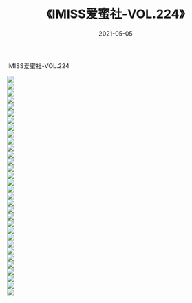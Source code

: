 ﻿---
layout: post
title:  《IMISS爱蜜社-VOL.224》
date:   2021-05-05
img: http://img.660000.xyz/Sharelink/网络美图/2021/IMISS爱蜜社-VOL.224/000.jpg
categories: [美女, 清纯, 唯美]
---

IMISS爱蜜社-VOL.224

  ![](http://img.660000.xyz/Sharelink/网络美图/2021/IMISS爱蜜社-VOL.224/001.jpg) <br> ![](http://img.660000.xyz/Sharelink/网络美图/2021/IMISS爱蜜社-VOL.224/002.jpg) <br> ![](http://img.660000.xyz/Sharelink/网络美图/2021/IMISS爱蜜社-VOL.224/003.jpg) <br> ![](http://img.660000.xyz/Sharelink/网络美图/2021/IMISS爱蜜社-VOL.224/004.jpg) <br> ![](http://img.660000.xyz/Sharelink/网络美图/2021/IMISS爱蜜社-VOL.224/005.jpg) <br> ![](http://img.660000.xyz/Sharelink/网络美图/2021/IMISS爱蜜社-VOL.224/006.jpg) <br> ![](http://img.660000.xyz/Sharelink/网络美图/2021/IMISS爱蜜社-VOL.224/007.jpg) <br> ![](http://img.660000.xyz/Sharelink/网络美图/2021/IMISS爱蜜社-VOL.224/008.jpg) <br> ![](http://img.660000.xyz/Sharelink/网络美图/2021/IMISS爱蜜社-VOL.224/009.jpg) <br> ![](http://img.660000.xyz/Sharelink/网络美图/2021/IMISS爱蜜社-VOL.224/010.jpg) <br> ![](http://img.660000.xyz/Sharelink/网络美图/2021/IMISS爱蜜社-VOL.224/011.jpg) <br> ![](http://img.660000.xyz/Sharelink/网络美图/2021/IMISS爱蜜社-VOL.224/012.jpg) <br> ![](http://img.660000.xyz/Sharelink/网络美图/2021/IMISS爱蜜社-VOL.224/013.jpg) <br> ![](http://img.660000.xyz/Sharelink/网络美图/2021/IMISS爱蜜社-VOL.224/014.jpg) <br> ![](http://img.660000.xyz/Sharelink/网络美图/2021/IMISS爱蜜社-VOL.224/015.jpg) <br> ![](http://img.660000.xyz/Sharelink/网络美图/2021/IMISS爱蜜社-VOL.224/016.jpg) <br> ![](http://img.660000.xyz/Sharelink/网络美图/2021/IMISS爱蜜社-VOL.224/017.jpg) <br> ![](http://img.660000.xyz/Sharelink/网络美图/2021/IMISS爱蜜社-VOL.224/018.jpg) <br> ![](http://img.660000.xyz/Sharelink/网络美图/2021/IMISS爱蜜社-VOL.224/019.jpg) <br> ![](http://img.660000.xyz/Sharelink/网络美图/2021/IMISS爱蜜社-VOL.224/020.jpg) <br> ![](http://img.660000.xyz/Sharelink/网络美图/2021/IMISS爱蜜社-VOL.224/021.jpg) <br> ![](http://img.660000.xyz/Sharelink/网络美图/2021/IMISS爱蜜社-VOL.224/022.jpg) <br> ![](http://img.660000.xyz/Sharelink/网络美图/2021/IMISS爱蜜社-VOL.224/023.jpg) <br> ![](http://img.660000.xyz/Sharelink/网络美图/2021/IMISS爱蜜社-VOL.224/024.jpg) <br> ![](http://img.660000.xyz/Sharelink/网络美图/2021/IMISS爱蜜社-VOL.224/025.jpg) <br> ![](http://img.660000.xyz/Sharelink/网络美图/2021/IMISS爱蜜社-VOL.224/026.jpg) <br> ![](http://img.660000.xyz/Sharelink/网络美图/2021/IMISS爱蜜社-VOL.224/027.jpg) <br> ![](http://img.660000.xyz/Sharelink/网络美图/2021/IMISS爱蜜社-VOL.224/028.jpg) <br> ![](http://img.660000.xyz/Sharelink/网络美图/2021/IMISS爱蜜社-VOL.224/029.jpg) <br> ![](http://img.660000.xyz/Sharelink/网络美图/2021/IMISS爱蜜社-VOL.224/030.jpg) <br> ![](http://img.660000.xyz/Sharelink/网络美图/2021/IMISS爱蜜社-VOL.224/031.jpg) <br> ![](http://img.660000.xyz/Sharelink/网络美图/2021/IMISS爱蜜社-VOL.224/032.jpg) <br>